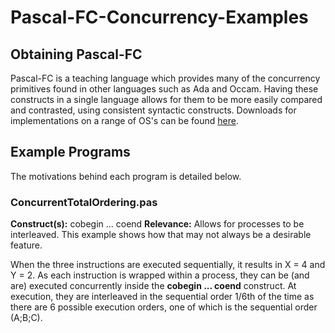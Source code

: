 # Pascal-FC-Concurrency-Examples

## Obtaining Pascal-FC
Pascal-FC is a teaching language which provides many of the concurrency primitives found in other languages such as Ada and Occam. Having these constructs in a single language allows for them to be more easily compared and contrasted, using consistent syntactic constructs. Downloads for implementations on a range of OS's can be found [here](https://www-users.cs.york.ac.uk/burns/pf.html).

## Example Programs
The motivations behind each program is detailed below.

### ConcurrentTotalOrdering.pas
**Construct(s):**  cobegin ... coend
**Relevance:** Allows for processes to be interleaved. This example shows how that may not always be a desirable feature.

When the three instructions are executed sequentially, it results in X = 4 and Y = 2. As each instruction is wrapped within a process, they can be (and are) executed concurrently inside the **cobegin ... coend** construct. At execution, they are interleaved in the sequential order 1/6th of the time as there are 6 possible execution orders, one of which is the sequential order (A;B;C).
